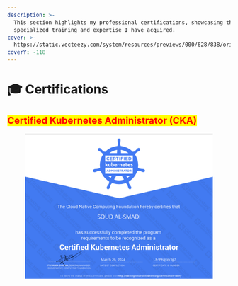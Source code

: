 ```yaml
---
description: >-
  This section highlights my professional certifications, showcasing the
  specialized training and expertise I have acquired.
cover: >-
  https://static.vecteezy.com/system/resources/previews/000/628/838/original/vector-abstract-background-with-particle-wave-design.jpg
coverY: -118
---
```


# 🎓 Certifications

## <mark style="color:red;">Certified Kubernetes Administrator (CKA)</mark>

<figure><img src="../.gitbook/assets/image (90).png" alt="" width="563"><figcaption></figcaption></figure>
